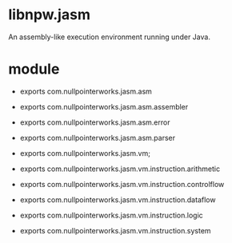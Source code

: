 # libnpw.jasm
An assembly-like execution environment running under Java.

# module
* exports com.nullpointerworks.jasm.asm
* exports com.nullpointerworks.jasm.asm.assembler
* exports com.nullpointerworks.jasm.asm.error
* exports com.nullpointerworks.jasm.asm.parser
	
* exports com.nullpointerworks.jasm.vm;
* exports com.nullpointerworks.jasm.vm.instruction.arithmetic
* exports com.nullpointerworks.jasm.vm.instruction.controlflow
* exports com.nullpointerworks.jasm.vm.instruction.dataflow
* exports com.nullpointerworks.jasm.vm.instruction.logic
* exports com.nullpointerworks.jasm.vm.instruction.system

